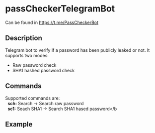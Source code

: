# passCheckerTelegramBot

Can be found in https://t.me/PassCheckerBot

## Description
Telegram bot to verify if a password has been publicly leaked or not. It supports two modes:
* Raw password check
* SHA1 hashed password check

## Commands
Supported commands are: </br>
&nbsp;&nbsp;**sch:** Search -> Search raw password</br>
&nbsp;&nbsp;**sc1:** Seach SHA1 -> Search SHA1 hased password</b

## Example
<p align="center">
</p>
